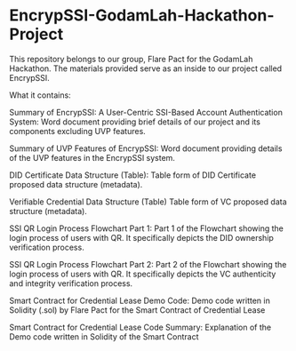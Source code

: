 # EncrypSSI-GodamLah-Hackathon-Project
This repository belongs to our group, Flare Pact for the GodamLah Hackathon. The materials provided serve as an inside to our project called EncrypSSI.

What it contains:

Summary of EncrypSSI: A User-Centric SSI-Based Account Authentication System:
Word document providing brief details of our project and its components excluding UVP features.

Summary of UVP Features of EncrypSSI:
Word document providing details of the UVP features in the EncrypSSI system.

DID Certificate Data Structure (Table):
Table form of DID Certificate proposed data structure (metadata).

Verifiable Credential Data Structure (Table)
Table form of VC proposed data structure (metadata).

SSI QR Login Process Flowchart Part 1:
Part 1 of the Flowchart showing the login process of users with QR. 
It specifically depicts the DID ownership verification process.

SSI QR Login Process Flowchart Part 2:
Part 2 of the Flowchart showing the login process of users with QR. 
It specifically depicts the VC authenticity and integrity verification process.

Smart Contract for Credential Lease Demo Code:
Demo code written in Solidity (.sol) by Flare Pact for the Smart Contract of Credential Lease

Smart Contract for Credential Lease Code Summary:
Explanation of the Demo code written in Solidity of the Smart Contract
